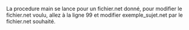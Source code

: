 La procedure main se lance pour un fichier.net donné, pour modifier le fichier.net voulu, allez à la ligne 99 et modifier exemple_sujet.net par le fichier.net souhaité.
